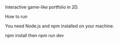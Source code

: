 Interactive game-like portfolio in 2D. 

How to run

You need Node.js and npm installed on your machine.

npm install then npm run dev
